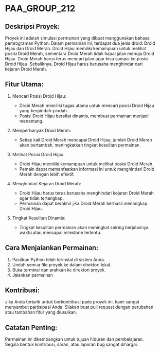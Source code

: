 # PAA_GROUP_212
Deskripsi Proyek:
-----------------

Proyek ini adalah simulasi permainan yang dibuat menggunakan bahasa pemrograman Python. Dalam permainan ini, terdapat dua jenis droid: Droid Hijau dan Droid Merah. Droid Hijau memiliki kemampuan untuk melihat posisi Droid Merah, sementara Droid Merah tidak hapal jalan menuju Droid Hijau. Droid Merah harus terus mencari jalan agar bisa sampai ke posisi Droid Hijau. Sebaliknya, Droid Hijau harus berusaha menghindar dari kejaran Droid Merah.

Fitur Utama:
------------

1. Mencari Posisi Droid Hijau:
   - Droid Merah memiliki tugas utama untuk mencari posisi Droid Hijau yang berpindah-pindah.
   - Posisi Droid Hijau bersifat dinamis, membuat permainan menjadi menantang.

2. Memperbanyak Droid Merah:
   - Setiap kali Droid Merah mencapai Droid Hijau, jumlah Droid Merah akan bertambah, meningkatkan tingkat kesulitan permainan.

3. Melihat Posisi Droid Hijau:
   - Droid Hijau memiliki kemampuan untuk melihat posisi Droid Merah.
   - Pemain dapat memanfaatkan informasi ini untuk menghindari Droid Merah dengan lebih efektif.

4. Menghindari Kejaran Droid Merah:
   - Droid Hijau harus terus berusaha menghindari kejaran Droid Merah agar tidak tertangkap.
   - Permainan dapat berakhir jika Droid Merah berhasil menangkap Droid Hijau.

5. Tingkat Kesulitan Dinamis:
   - Tingkat kesulitan permainan akan meningkat seiring berjalannya waktu atau mencapai milestone tertentu.

Cara Menjalankan Permainan:
---------------------------

1. Pastikan Python telah terinstal di sistem Anda.
2. Unduh semua file proyek ke dalam direktori lokal.
3. Buka terminal dan arahkan ke direktori proyek.
4. Jalankan permainan

Kontribusi:
---------------------------

Jika Anda tertarik untuk berkontribusi pada proyek ini, kami sangat menyambut partisipasi Anda. Silakan buat pull request dengan perubahan atau tambahan fitur yang diusulkan.

Catatan Penting:
---------------------------

Permainan ini dikembangkan untuk tujuan hiburan dan pembelajaran. Segala bentuk kontribusi, saran, atau laporan bug sangat dihargai.

